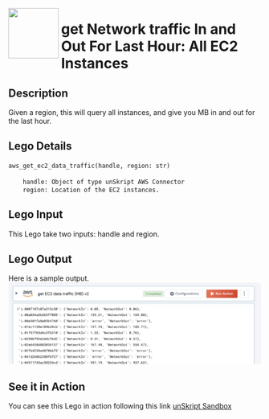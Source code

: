 
[<img align="left" src="https://unskript.com/assets/favicon.png" width="100" height="100" style="padding-right: 5px">](https://unskript.com/assets/favicon.png) 
<h1>get Network traffic In and Out For Last Hour: All EC2 Instances </h1>

## Description
Given a region, this will query all instances, and give you MB in and out for the last hour.


## Lego Details

    aws_get_ec2_data_traffic(handle, region: str) 

        handle: Object of type unSkript AWS Connector
        region: Location of the EC2 instances.

## Lego Input
This Lego take two inputs: handle and region.

## Lego Output
Here is a sample output.
<img src="./1.jpg">


## See it in Action

You can see this Lego in action following this link [unSkript Sandbox](https://us.app.unskript.io)


